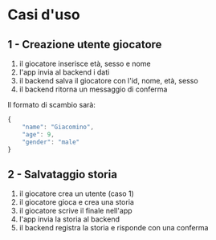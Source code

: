 # Casi d'uso

## 1 - Creazione utente giocatore

1. il giocatore inserisce età, sesso e nome
2. l'app invia al backend i dati
3. il backend salva il giocatore con l'id, nome, età, sesso
4. il backend ritorna un messaggio di conferma

Il formato di scambio sarà:

```javascript
{
	"name": "Giacomino",
	"age": 9,
	"gender": "male"
}
```

## 2 - Salvataggio storia

1. il giocatore crea un utente (caso 1)
2. il giocatore gioca e crea una storia
3. il giocatore scrive il finale nell'app
4. l'app invia la storia al backend
5. il backend registra la storia e risponde con una conferma

